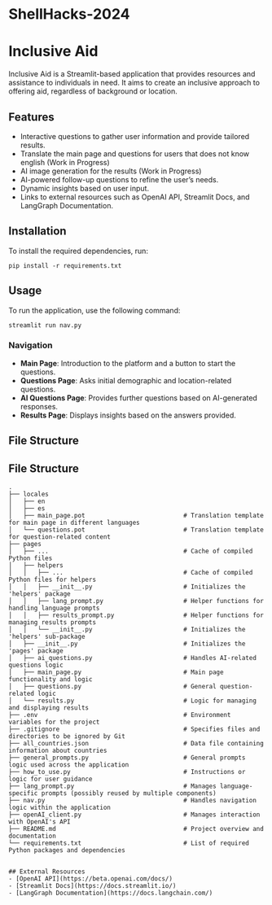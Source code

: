 # ShellHacks-2024

# Inclusive Aid

Inclusive Aid is a Streamlit-based application that provides resources and assistance to individuals in need. It aims to create an inclusive approach to offering aid, regardless of background or location.

## Features
- Interactive questions to gather user information and provide tailored results.
- Translate the main page and questions for users that does not know english (Work in Progress)
- AI image generation for the results (Work in Progress)
- AI-powered follow-up questions to refine the user’s needs.
- Dynamic insights based on user input.
- Links to external resources such as OpenAI API, Streamlit Docs, and LangGraph Documentation.

## Installation
To install the required dependencies, run:
```
pip install -r requirements.txt
```

## Usage
To run the application, use the following command:
```
streamlit run nav.py
```

### Navigation
- **Main Page**: Introduction to the platform and a button to start the questions.
- **Questions Page**: Asks initial demographic and location-related questions.
- **AI Questions Page**: Provides further questions based on AI-generated responses.
- **Results Page**: Displays insights based on the answers provided.

## File Structure
## File Structure

```
.
├── locales
│   ├── en
│   ├── es
│   ├── main_page.pot                           # Translation template for main page in different languages
│   └── questions.pot                           # Translation template for question-related content
├── pages
│   ├── ...                                     # Cache of compiled Python files
│   ├── helpers
│   │   ├── ...                                 # Cache of compiled Python files for helpers
│   │   ├── __init__.py                         # Initializes the 'helpers' package
│   │   ├── lang_prompt.py                      # Helper functions for handling language prompts
│   │   ├── results_prompt.py                   # Helper functions for managing results prompts
│   │   └── __init__.py                         # Initializes the 'helpers' sub-package
│   ├── __init__.py                             # Initializes the 'pages' package
│   ├── ai_questions.py                         # Handles AI-related questions logic
│   ├── main_page.py                            # Main page functionality and logic
│   ├── questions.py                            # General question-related logic
│   └── results.py                              # Logic for managing and displaying results
├── .env                                        # Environment variables for the project
├── .gitignore                                  # Specifies files and directories to be ignored by Git
├── all_countries.json                          # Data file containing information about countries
├── general_prompts.py                          # General prompts logic used across the application
├── how_to_use.py                               # Instructions or logic for user guidance
├── lang_prompt.py                              # Manages language-specific prompts (possibly reused by multiple components)
├── nav.py                                      # Handles navigation logic within the application
├── openAI_client.py                            # Manages interaction with OpenAI's API
├── README.md                                   # Project overview and documentation
└── requirements.txt                            # List of required Python packages and dependencies


## External Resources
- [OpenAI API](https://beta.openai.com/docs/)
- [Streamlit Docs](https://docs.streamlit.io/)
- [LangGraph Documentation](https://docs.langchain.com/)


